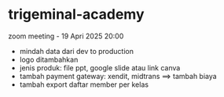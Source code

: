# trigeminal-academy
zoom meeting - 19 Apri 2025 20:00

- mindah data dari dev to production
- logo ditambahkan
- jenis produk: file ppt, google slide atau link canva
- tambah payment gateway: xendit, midtrans ==> tambah biaya
- tambah export daftar member per kelas